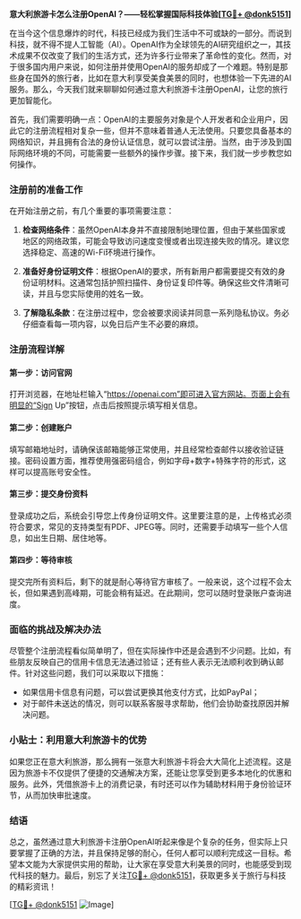 **意大利旅游卡怎么注册OpenAI？——轻松掌握国际科技体验[[TG💪+ @donk5151](https://t.me/s/donk5151)]**

在当今这个信息爆炸的时代，科技已经成为我们生活中不可或缺的一部分。而说到科技，就不得不提人工智能（AI）。OpenAI作为全球领先的AI研究组织之一，其技术成果不仅改变了我们的生活方式，还为许多行业带来了革命性的变化。然而，对于很多国内用户来说，如何注册并使用OpenAI的服务却成了一个难题。特别是那些身在国外的旅行者，比如在意大利享受美食美景的同时，也想体验一下先进的AI服务。那么，今天我们就来聊聊如何通过意大利旅游卡注册OpenAI，让您的旅行更加智能化。

首先，我们需要明确一点：OpenAI的主要服务对象是个人开发者和企业用户，因此它的注册流程相对复杂一些，但并不意味着普通人无法使用。只要您具备基本的网络知识，并且拥有合法的身份认证信息，就可以尝试注册。当然，由于涉及到国际网络环境的不同，可能需要一些额外的操作步骤。接下来，我们就一步步教您如何操作。

### 注册前的准备工作

在开始注册之前，有几个重要的事项需要注意：

1. **检查网络条件**：虽然OpenAI本身并不直接限制地理位置，但由于某些国家或地区的网络政策，可能会导致访问速度变慢或者出现连接失败的情况。建议您选择稳定、高速的Wi-Fi环境进行操作。

2. **准备好身份证明文件**：根据OpenAI的要求，所有新用户都需要提交有效的身份证明材料。这通常包括护照扫描件、身份证复印件等。确保这些文件清晰可读，并且与您实际使用的姓名一致。

3. **了解隐私条款**：在注册过程中，您会被要求阅读并同意一系列隐私协议。务必仔细查看每一项内容，以免日后产生不必要的麻烦。

### 注册流程详解

#### 第一步：访问官网

打开浏览器，在地址栏输入“https://openai.com”即可进入官方网站。页面上会有明显的“Sign Up”按钮，点击后按照提示填写相关信息。

#### 第二步：创建账户

填写邮箱地址时，请确保该邮箱能够正常使用，并且经常检查邮件以接收验证链接。密码设置方面，推荐使用强密码组合，例如字母+数字+特殊字符的形式，这样可以提高账号安全性。

#### 第三步：提交身份资料

登录成功之后，系统会引导您上传身份证明文件。这里要注意的是，上传格式必须符合要求，常见的支持类型有PDF、JPEG等。同时，还需要手动填写一些个人信息，如出生日期、居住地等。

#### 第四步：等待审核

提交完所有资料后，剩下的就是耐心等待官方审核了。一般来说，这个过程不会太长，但如果遇到高峰期，可能会稍有延迟。在此期间，您可以随时登录账户查询进度。

### 面临的挑战及解决办法

尽管整个注册流程看似简单明了，但在实际操作中还是会遇到不少问题。比如，有些朋友反映自己的信用卡信息无法通过验证；还有些人表示无法顺利收到确认邮件。针对这些问题，我们可以采取以下措施：

- 如果信用卡信息有问题，可以尝试更换其他支付方式，比如PayPal；
- 对于邮件未送达的情况，则可以联系客服寻求帮助，他们会协助查找原因并解决问题。

### 小贴士：利用意大利旅游卡的优势

如果您正在意大利旅游，那么拥有一张意大利旅游卡将会大大简化上述流程。这是因为旅游卡不仅提供了便捷的交通解决方案，还能让您享受到更多本地化的优惠和服务。此外，凭借旅游卡上的消费记录，有时还可以作为辅助材料用于身份验证环节，从而加快审批速度。

### 结语

总之，虽然通过意大利旅游卡注册OpenAI听起来像是个复杂的任务，但实际上只要掌握了正确的方法，并且保持足够的耐心，任何人都可以顺利完成这一目标。希望本文能为大家提供实用的帮助，让大家在享受意大利美景的同时，也能感受到现代科技的魅力。最后，别忘了关注[TG💪+ @donk5151](https://t.me/s/donk5151)，获取更多关于旅行与科技的精彩资讯！

[[TG💪+ @donk5151](https://t.me/s/donk5151) ![Image](https://i.postimg.cc/rwNCRYN7/Snipaste-2025-04-30-17-27-05.png)]